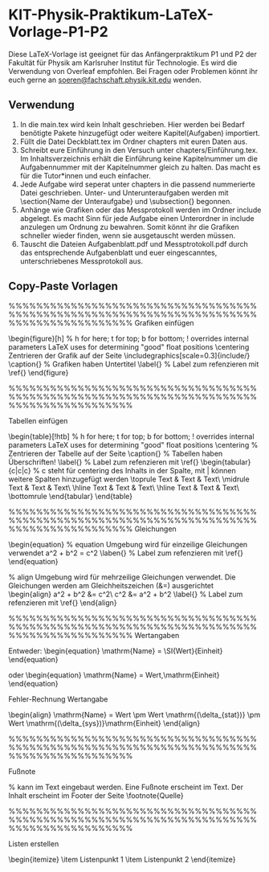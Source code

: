 # KIT-Physik-Praktikum-LaTeX-Vorlage-P1-P2
Diese LaTeX-Vorlage ist geeignet für das Anfängerpraktikum P1 und P2 der Fakultät für Physik am Karlsruher Institut für Technologie. Es wird die Verwendung von Overleaf empfohlen.
Bei Fragen oder Problemen könnt ihr euch gerne an soeren@fachschaft.physik.kit.edu wenden.

## Verwendung
1. In die main.tex wird kein Inhalt geschrieben. Hier werden bei Bedarf benötigte Pakete hinzugefügt oder weitere Kapitel(Aufgaben) importiert.
2. Füllt die Datei Deckblatt.tex im Ordner chapters mit euren Daten aus.
3. Schreibt eure Einführung in den Versuch unter chapters/Einführung.tex. Im Inhaltsverzeichnis erhält die Einführung keine Kapitelnummer um die Aufgabennummer mit der Kapitelnummer gleich zu halten. Das macht es für die Tutor*innen und euch einfacher.
4. Jede Aufgabe wird seperat unter chapters in die passend nummerierte Datei geschrieben. Unter- und Unterunteraufgaben werden mit \section{Name der Unteraufgabe} und \subsection{} begonnen.
5. Anhänge wie Grafiken oder das Messprotokoll werden im Ordner include abgelegt. Es macht Sinn für jede Aufgabe einen Unterordner in include anzulegen um Ordnung zu bewahren. Somit könnt ihr die Grafiken schneller wieder finden, wenn sie ausgetauscht werden müssen.
6. Tauscht die Dateien Aufgabenblatt.pdf und Messptrotokoll.pdf durch das entsprechende Aufgabenblatt und euer eingescanntes, unterschriebenes Messprotokoll aus.

## Copy-Paste Vorlagen
%%%%%%%%%%%%%%%%%%%%%%%%%%%%%%%%%%%%%%%%%%%%%%%%%%%%%%%%%%%%%%%%%%%%%%%%%%%%%%%%%%%%%%%%%%
Grafiken einfügen

\begin{figure}[h] % h for here; t for top; b for bottom; ! overrides internal parameters LaTeX uses for determining "good" float positions
\centering Zentrieren der Grafik auf der Seite
\includegraphics[scale=0.3]{include/}
\caption{} % Grafiken haben Untertitel
\label{} % Label zum refenzieren mit \ref{}
\end{figure}

%%%%%%%%%%%%%%%%%%%%%%%%%%%%%%%%%%%%%%%%%%%%%%%%%%%%%%%%%%%%%%%%%%%%%%%%%%%%%%%%%%%%%%%%%%

Tabellen einfügen

\begin{table}[!htb] % h for here; t for top; b for bottom; ! overrides internal parameters LaTeX uses for determining "good" float positions
    \centering % Zentrieren der Tabelle auf der Seite
    \caption{} % Tabellen haben Überschriften!
    \label{} % Label zum refenzieren mit \ref{}
    \begin{tabular}{c|c|c} % c steht für centering des Inhalts in der Spalte, mit | können weitere Spalten hinzugefügt werden
\toprule
Text & Text & Text\\
\midrule
Text & Text & Text\\
\hline
Text & Text & Text\\
\hline
Text & Text & Text\\
\bottomrule
    \end{tabular}
\end{table}

%%%%%%%%%%%%%%%%%%%%%%%%%%%%%%%%%%%%%%%%%%%%%%%%%%%%%%%%%%%%%%%%%%%%%%%%%%%%%%%%%%%%%%%%%%
Gleichungen

\begin{equation} % equation Umgebung wird für einzeilige Gleichungen verwendet
  a^2 + b^2 = c^2
  \laben{} % Label zum refenzieren mit \ref{}
\end{equation}

% align Umgebung wird für mehrzeilige Gleichungen verwendet. Die Gleichungen werden am Gleichheitszeichen (&=) ausgerichtet  
\begin{align}
  a^2 + b^2 &= c^2\\
  c^2 &= a^2 + b^2
  \label{} % Label zum refenzieren mit \ref{}
\end{align}

%%%%%%%%%%%%%%%%%%%%%%%%%%%%%%%%%%%%%%%%%%%%%%%%%%%%%%%%%%%%%%%%%%%%%%%%%%%%%%%%%%%%%%%%%%
Wertangaben

Entweder:
\begin{equation}
  \mathrm{Name} = \SI{Wert}{Einheit}
\end{equation}

oder
\begin{equation}
  \mathrm{Name} = Wert\,\mathrm{Einheit}
\end{equation}

Fehler-Rechnung Wertangabe

\begin{align}
  \mathrm{Name} = Wert \pm Wert \mathrm{(\delta_{stat})} \pm Wert \mathrm{(\delta_{sys})}\mathrm{Einheit}
\end{align}

%%%%%%%%%%%%%%%%%%%%%%%%%%%%%%%%%%%%%%%%%%%%%%%%%%%%%%%%%%%%%%%%%%%%%%%%%%%%%%%%%%%%%%%%%%

Fußnote

% kann im Text eingebaut werden. Eine Fußnote erscheint im Text. Der Inhalt erscheint im Footer der Seite
\footnote{Quelle}

%%%%%%%%%%%%%%%%%%%%%%%%%%%%%%%%%%%%%%%%%%%%%%%%%%%%%%%%%%%%%%%%%%%%%%%%%%%%%%%%%%%%%%%%%%

Listen erstellen

\begin{itemize}
\item Listenpunkt 1
\item Listenpunkt 2
\end{itemize}